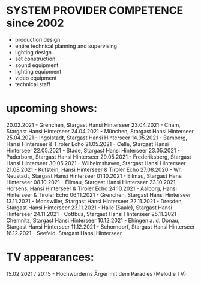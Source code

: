 # SYSTEM PROVIDER COMPETENCE since 2002

- production design
- entire technical planning and supervising
- lighting design
- set construction
- sound equipment
- lighting equipment
- video equipment
- technical staff

# upcoming shows: #

20.02.2021 - Grenchen, Stargast Hansi Hinterseer
23.04.2021 - Cham, Stargast Hansi Hinterseer
24.04.2021 - München, Stargast Hansi Hinterseer
25.04.2021 - Ingolstadt, Stargast Hansi Hinterseer
14.05.2021 - Bamberg, Hansi Hinterseer & Tiroler Echo
21.05.2021 - Celle, Stargast Hansi Hinterseer
22.05.2021 - Stade, Stargast Hansi Hinterseer
23.05.2021 - Paderborn, Stargast Hansi Hinterseer
29.05.2021 - Frederiksberg, Stargast Hansi Hinterseer
30.05.2021 - Wilhelmshaven, Stargast Hansi Hinterseer
21.08.2021 - Kufstein, Hansi Hinterseer & Tiroler Echo
27.08.2020 - Wr. Neustadt, Stargast Hansi Hinterseer
01.10.2021 - Ellmau, Stargast Hansi Hinterseer
08.10.2021 - Ellmau, Stargast Hansi Hinterseer
23.10.2021 - Horsens, Hansi Hinterseer & Tiroler Echo
24.10.2021 - Aalborg, Hansi Hinterseer & Tiroler Echo
06.11.2021 - Grenchen, Stargast Hansi Hinterseer
13.11.2021 - Monswiller, Stargast Hansi Hinterseer
22.11.2021 - Dresden, Stargast Hansi Hinterseer
23.11.2021 - Halle (Saale), Stargast Hansi Hinterseer
24.11.2021 - Cottbus, Stargast Hansi Hinterseer
25.11.2021 - Chemnitz, Stargast Hansi Hinterseer
10.12.2021 - Ehingen a. d. Donau, Stargast Hansi Hinterseer
11.12.2021 - Schorndorf, Stargast Hansi Hinterseer
16.12.2021 - Seefeld, Stargast Hansi Hinterseer

# TV appearances: #

15.02.2021 / 20:15 - Hochwürderns Ärger mit dem Paradies (Melodie TV)

